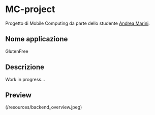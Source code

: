 # MC-project

Progetto di Mobile Computing da parte dello studente [Andrea Marini](https://github.com/drew458).

## Nome applicazione
GlutenFree

## Descrizione
Work in progress...

## Preview
(/resources/backend_overview.jpeg)